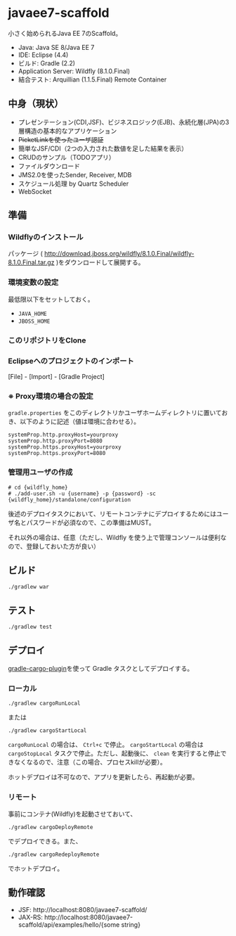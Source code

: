javaee7-scaffold
===============

小さく始められるJava EE 7のScaffold。

- Java: Java SE 8/Java EE 7
- IDE: Eclipse (4.4)
- ビルド: Gradle (2.2)
- Application Server: Wildfly (8.1.0.Final)
- 結合テスト: Arquillian (1.1.5.Final) Remote Container

## 中身（現状）

- プレゼンテーション(CDI,JSF)、ビジネスロジック(EJB)、永続化層(JPA)の3層構造の基本的なアプリケーション
 - <s>PicketLinkを使ったユーザ認証</s>
 - 簡単なJSF/CDI（2つの入力された数値を足した結果を表示）
 - CRUDのサンプル（TODOアプリ）
 - ファイルダウンロード
 - JMS2.0を使ったSender, Receiver, MDB
 - スケジュール処理 by Quartz Scheduler
 - WebSocket

## 準備

### Wildflyのインストール

パッケージ ( http://download.jboss.org/wildfly/8.1.0.Final/wildfly-8.1.0.Final.tar.gz )をダウンロードして展開する。

### 環境変数の設定

最低限以下をセットしておく。

- ``JAVA_HOME``
- ``JBOSS_HOME``

### このリポジトリをClone


### Eclipseへのプロジェクトのインポート

[File] - [Import] - [Gradle Project]

### ※ Proxy環境の場合の設定

``gradle.properties`` をこのディレクトリかユーザホームディレクトリに置いておき、以下のように記述（値は環境に合わせる）。

```
systemProp.http.proxyHost=yourproxy
systemProp.http.proxyPort=8080
systemProp.https.proxyHost=yourproxy
systemProp.https.proxyPort=8080
```

### 管理用ユーザの作成

```
# cd {wildfly_home}
# ./add-user.sh -u {username} -p {password} -sc {wildfly_home}/standalone/configuration
```

後述のデプロイタスクにおいて、リモートコンテナにデプロイするためにはユーザ名とパスワードが必須なので、この準備はMUST。

それ以外の場合は、任意（ただし、Wildfly を使う上で管理コンソールは便利なので、登録しておいた方が良い）

## ビルド

```
./gradlew war
```

## テスト

```
./gradlew test
```

## デプロイ

[gradle-cargo-plugin](https://github.com/bmuschko/gradle-cargo-plugin)を使って Gradle タスクとしてデプロイする。

### ローカル

```
./gradlew cargoRunLocal
```

または

```
./gradlew cargoStartLocal
```

``cargoRunLocal`` の場合は、 ``Ctrl+c`` で停止。
``cargoStartLocal`` の場合は ``cargoStopLocal`` タスクで停止。ただし、起動後に、 ``clean`` を実行すると停止できなくなるので、注意（この場合、プロセスkillが必要）。

ホットデプロイは不可なので、アプリを更新したら、再起動が必要。

### リモート

事前にコンテナ(Wildfly)を起動させておいて、

```
./gradlew cargoDeployRemote
```

でデプロイできる。また、

```
./gradlew cargoRedeployRemote
```

でホットデプロイ。

## 動作確認

- JSF: http://localhost:8080/javaee7-scaffold/
- JAX-RS: http://localhost:8080/javaee7-scaffold/api/examples/hello/{some string}

